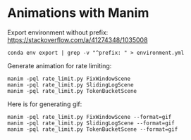 # Animations with Manim

Export environment without prefix: https://stackoverflow.com/a/41274348/1035008

```
conda env export | grep -v "^prefix: " > environment.yml
```

Generate animation for rate limiting:

```
manim -pql rate_limit.py FixWindowScene
manim -pql rate_limit.py SlidingLogScene
manim -pql rate_limit.py TokenBucketScene
```

Here is for generating gif:

```
manim -pql rate_limit.py FixWindowScene --format=gif
manim -pql rate_limit.py SlidingLogScene --format=gif
manim -pql rate_limit.py TokenBucketScene --format=gif
```
